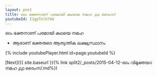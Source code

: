 ```yaml
---
layout: post
title: ഓം ഭക്തനാണ് പരമായി കഥയെ നമഹ ൧൧ ടൈംസ്
youtubeId: I1gpTnlh74U
---
```

 
 
 ഓം ഭക്തനാണ് പരമായി കഥയെ നമഹ 
 
 -  ആരാണ് ഭക്തരുടെ ആത്യന്തിക ലക്ഷ്യസ്ഥാനം 
 
  
 
  
 
 
 
 
 
 


{% include youtubePlayer.html id=page.youtubeId %}
 
[Next]({{ site.baseurl }}{% link  split2/_posts/2015-04-12-ഓം വിമുക്തയാ നമഹ ൧൧ ടൈംസ്.md%})
 
